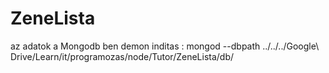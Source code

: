 # ZeneLista
az adatok a Mongodb ben
demon inditas :  mongod --dbpath  ../../../Google\ Drive/Learn/it/programozas/node/Tutor/ZeneLista/db/


